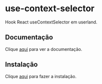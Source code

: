 # use-context-selector

Hook React useContextSelector em userland.

## Documentação

Clique [aqui](https://github.com/dai-shi/use-context-selector) para ver a documentação.

## Instalação

Clique [aqui](https://www.npmjs.com/package/use-context-selector) para fazer a instalação.
